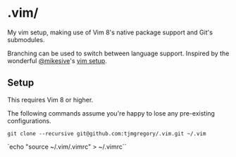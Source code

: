 # .vim/

My vim setup, making use of Vim 8's native package support and Git's submodules.

Branching can be used to switch between language support. Inspired by the wonderful [@mikesive](https://github.com/mikesive)'s [vim setup](https://github.com/mikesive/.vim).

## Setup

This requires Vim 8 or higher.

The following commands assume you're happy to lose any pre-existing configurations.

`git clone --recursive git@github.com:tjmgregory/.vim.git ~/.vim`

`echo "source ~/.vim/.vimrc" > ~/.vimrc``
